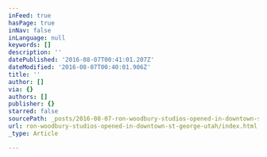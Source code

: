 ```yaml
---
inFeed: true
hasPage: true
inNav: false
inLanguage: null
keywords: []
description: ''
datePublished: '2016-08-07T00:41:01.207Z'
dateModified: '2016-08-07T00:40:01.906Z'
title: ''
author: []
via: {}
authors: []
publisher: {}
starred: false
sourcePath: _posts/2016-08-07-ron-woodbury-studios-opened-in-downtown-st-george-utah.md
url: ron-woodbury-studios-opened-in-downtown-st-george-utah/index.html
_type: Article

---
```

